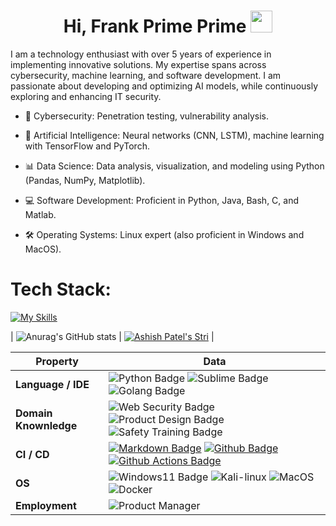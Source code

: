 <h1 align="center"><b>Hi, Frank Prime Prime</b> <img src="https://media.giphy.com/media/hvRJCLFzcasrR4ia7z/giphy.gif" width="35"></h1>
I am a technology enthusiast with over 5 years of experience in implementing innovative solutions. My expertise spans across cybersecurity, machine learning, and software development. I am passionate about developing and optimizing AI models, while continuously exploring and enhancing IT security.

- 🔐 Cybersecurity: Penetration testing, vulnerability analysis.

- 🤖 Artificial Intelligence: Neural networks (CNN, LSTM), machine learning with TensorFlow and PyTorch.

- 📊 Data Science: Data analysis, visualization, and modeling using Python (Pandas, NumPy, Matplotlib).

- 💻 Software Development: Proficient in Python, Java, Bash, C, and Matlab.

- 🛠 Operating Systems: Linux expert (also proficient in Windows and MacOS).

# Tech Stack:

[![My Skills](https://skillicons.dev/icons?i=bash,c,latex,linux,md,matlab,postgres,py,r,vscode)](https://skillicons.dev)

| ![Anurag's GitHub stats](https://github-readme-stats.vercel.app/api?username=root01-Algorithm&show_icons=true&theme=radical) | [![Ashish Patel's Stri](https://streak-stats.demolab.com?user=root01-Algorithm&theme=dark&border_radius=7&mode=weekly)](https://git.io/streak-stats) |




| Property              | Data                                                         |
| --------------------- | ------------------------------------------------------------ |
| **Language / IDE**    | ![Python Badge](https://img.shields.io/badge/-Python-3776AB?style=flat&logo=Python&logoColor=white) ![Sublime Badge](https://img.shields.io/badge/-Sublime-3776AB?style=flat&logo=Sublimetext&logoColor=white) ![Golang Badge](https://img.shields.io/badge/-Golang-3776AB?style=flat&logo=Go&logoColor=white) |
| **Domain Knownledge** | ![Web Security Badge](https://img.shields.io/badge/-Web%20Security-01D277?style=flat&logoColor=white) ![Product Design Badge](https://img.shields.io/badge/-Product%20Design-FAB040?style=flat&logoColor=white) ![Safety Training Badge](https://img.shields.io/badge/-Safety%20Training-4C8CBF?style=flat&logoColor=white) |
| **CI / CD**           | [![Markdown Badge](https://img.shields.io/badge/-Markdown-2088FF?style=flat&logo=Markdown&logoColor=white)](https://github.com/BEPb/BEPb) [![Github Badge](https://img.shields.io/badge/-Github%20-2088FF?style=flat&logo=Github&logoColor=white)](https://github.com/BEPb/BEPb) [![Github Actions Badge](https://img.shields.io/badge/-Git%20-2088FF?style=flat&logo=Git&logoColor=white)](https://github.com/BEPb/BEPb) |
| **OS**                | ![Windows11 Badge](https://img.shields.io/badge/-Windows11-3776AB?style=flat&logo=windows11&logoColor=white) ![Kali-linux](https://img.shields.io/badge/-kalilinux-2088FF?style=flat&logo=kalilinux&logoColor=white)  ![MacOS](https://img.shields.io/badge/-MacOS-5B5B5B?style=flat&logo=macos&logoColor=white) ![Docker](https://img.shields.io/badge/-Docker-1c60e6?style=flat&logo=docker&logoColor=white) |
| **Employment**        | ![Product Manager](https://img.shields.io/badge/Product%20Manager-E34F26?style=flat&logo&logoColor=white) |

